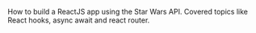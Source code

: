 How to build a ReactJS app using the Star Wars API. Covered topics like React hooks, async await and react router.
